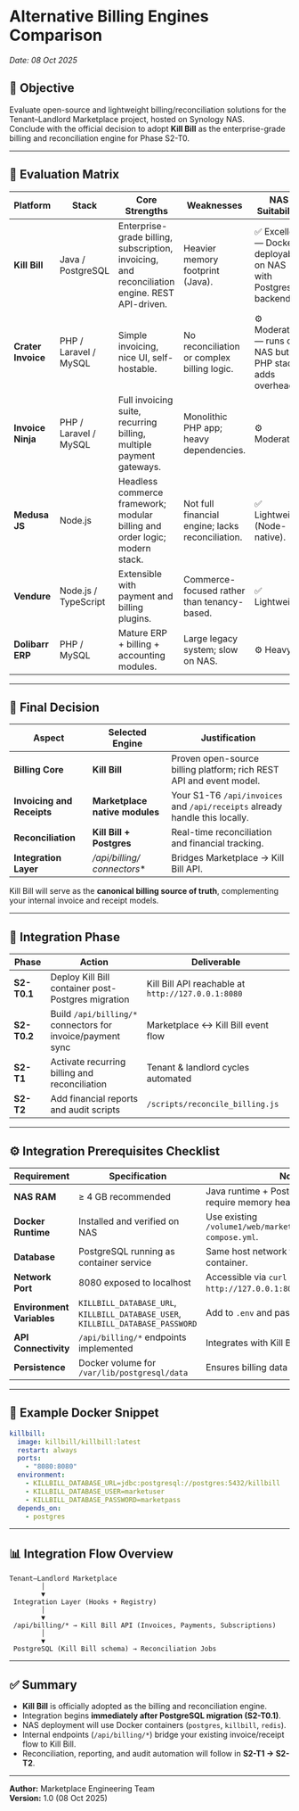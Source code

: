 # Alternative Billing Engines Comparison
_Date: 08 Oct 2025_

## 🎯 Objective
Evaluate open-source and lightweight billing/reconciliation solutions for the Tenant–Landlord Marketplace project, hosted on Synology NAS.  
Conclude with the official decision to adopt **Kill Bill** as the enterprise-grade billing and reconciliation engine for Phase S2-T0.

---

## 🧱 Evaluation Matrix

| Platform | Stack | Core Strengths | Weaknesses | NAS Suitability | Decision |
|-----------|--------|----------------|-------------|-----------------|-----------|
| **Kill Bill** | Java / PostgreSQL | Enterprise-grade billing, subscription, invoicing, and reconciliation engine. REST API-driven. | Heavier memory footprint (Java). | ✅ Excellent — Docker deployable on NAS with Postgres backend. | **Adopt** |
| **Crater Invoice** | PHP / Laravel / MySQL | Simple invoicing, nice UI, self-hostable. | No reconciliation or complex billing logic. | ⚙️ Moderate — runs on NAS but PHP stack adds overhead. | Reference only |
| **Invoice Ninja** | PHP / Laravel / MySQL | Full invoicing suite, recurring billing, multiple payment gateways. | Monolithic PHP app; heavy dependencies. | ⚙️ Moderate | Reference only |
| **Medusa JS** | Node.js | Headless commerce framework; modular billing and order logic; modern stack. | Not full financial engine; lacks reconciliation. | ✅ Lightweight (Node-native). | Optional secondary candidate |
| **Vendure** | Node.js / TypeScript | Extensible with payment and billing plugins. | Commerce-focused rather than tenancy-based. | ✅ Lightweight | Optional |
| **Dolibarr ERP** | PHP / MySQL | Mature ERP + billing + accounting modules. | Large legacy system; slow on NAS. | ⚙️ Heavy | Reference only |

---

## 🧭 Final Decision

| Aspect | Selected Engine | Justification |
|--------|------------------|----------------|
| **Billing Core** | **Kill Bill** | Proven open-source billing platform; rich REST API and event model. |
| **Invoicing and Receipts** | **Marketplace native modules** | Your S1-T6 `/api/invoices` and `/api/receipts` already handle this locally. |
| **Reconciliation** | **Kill Bill + Postgres** | Real-time reconciliation and financial tracking. |
| **Integration Layer** | **/api/billing/* connectors** | Bridges Marketplace → Kill Bill API. |

Kill Bill will serve as the **canonical billing source of truth**, complementing your internal invoice and receipt models.

---

## 🧩 Integration Phase

| Phase | Action | Deliverable |
|--------|--------|-------------|
| **S2-T0.1** | Deploy Kill Bill container post-Postgres migration | Kill Bill API reachable at `http://127.0.0.1:8080` |
| **S2-T0.2** | Build `/api/billing/*` connectors for invoice/payment sync | Marketplace ↔ Kill Bill event flow |
| **S2-T1** | Activate recurring billing and reconciliation | Tenant & landlord cycles automated |
| **S2-T2** | Add financial reports and audit scripts | `/scripts/reconcile_billing.js` |

---

## ⚙️ Integration Prerequisites Checklist

| Requirement | Specification | Notes |
|--------------|----------------|--------|
| **NAS RAM** | ≥ 4 GB recommended | Java runtime + Postgres container require memory headroom. |
| **Docker Runtime** | Installed and verified on NAS | Use existing `/volume1/web/marketplace/infra/docker-compose.yml`. |
| **Database** | PostgreSQL running as container service | Same host network for `killbill` container. |
| **Network Port** | 8080 exposed to localhost | Accessible via `curl http://127.0.0.1:8080`. |
| **Environment Variables** | `KILLBILL_DATABASE_URL`, `KILLBILL_DATABASE_USER`, `KILLBILL_DATABASE_PASSWORD` | Add to `.env` and pass into container. |
| **API Connectivity** | `/api/billing/*` endpoints implemented | Integrates with Kill Bill REST API. |
| **Persistence** | Docker volume for `/var/lib/postgresql/data` | Ensures billing data survives reboots. |

---

## 🔧 Example Docker Snippet

```yaml
killbill:
  image: killbill/killbill:latest
  restart: always
  ports:
    - "8080:8080"
  environment:
    - KILLBILL_DATABASE_URL=jdbc:postgresql://postgres:5432/killbill
    - KILLBILL_DATABASE_USER=marketuser
    - KILLBILL_DATABASE_PASSWORD=marketpass
  depends_on:
    - postgres
```

---

## 📊 Integration Flow Overview

```
Tenant–Landlord Marketplace
        │
        ▼
 Integration Layer (Hooks + Registry)
        │
        ▼
 /api/billing/* → Kill Bill API (Invoices, Payments, Subscriptions)
        │
        ▼
 PostgreSQL (Kill Bill schema) → Reconciliation Jobs
```

---

## ✅ Summary

- **Kill Bill** is officially adopted as the billing and reconciliation engine.  
- Integration begins **immediately after PostgreSQL migration (S2-T0.1)**.  
- NAS deployment will use Docker containers (`postgres`, `killbill`, `redis`).  
- Internal endpoints (`/api/billing/*`) bridge your existing invoice/receipt flow to Kill Bill.  
- Reconciliation, reporting, and audit automation will follow in **S2-T1 → S2-T2**.

---

**Author:** Marketplace Engineering Team  
**Version:** 1.0 (08 Oct 2025)
